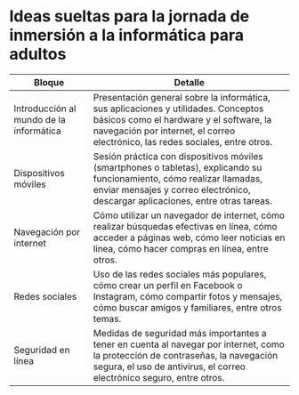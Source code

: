 # Ideas sueltas para la jornada de inmersión a la informática para adultos
|Bloque|Detalle|
-|-
Introducción al mundo de la informática|Presentación general sobre la informática, sus aplicaciones y utilidades. Conceptos básicos como el hardware y el software, la navegación por internet, el correo electrónico, las redes sociales, entre otros.
Dispositivos móviles|Sesión práctica con dispositivos móviles (smartphones o tabletas), explicando su funcionamiento, cómo realizar llamadas, enviar mensajes y correo electrónico, descargar aplicaciones, entre otras tareas.
Navegación por internet|Cómo utilizar un navegador de internet, cómo realizar búsquedas efectivas en línea, cómo acceder a páginas web, cómo leer noticias en línea, cómo hacer compras en línea, entre otros.
Redes sociales|Uso de las redes sociales más populares, cómo crear un perfil en Facebook o Instagram, cómo compartir fotos y mensajes, cómo buscar amigos y familiares, entre otros temas.
Seguridad en línea|Medidas de seguridad más importantes a tener en cuenta al navegar por internet, como la protección de contraseñas, la navegación segura, el uso de antivirus, el correo electrónico seguro, entre otros.
